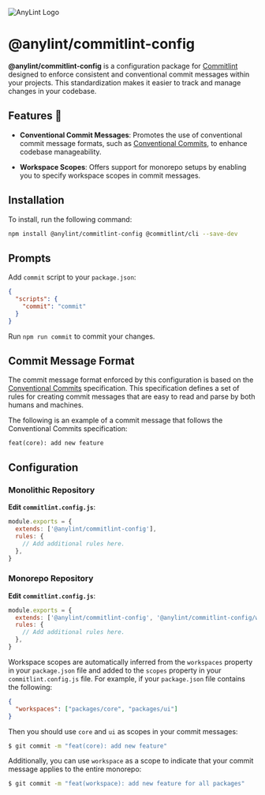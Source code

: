 ![AnyLint Logo](https://res.cloudinary.com/da0ggymug/image/upload/v1695653317/logo_full.25.svg)

# @anylint/commitlint-config

**@anylint/commitlint-config** is a configuration package for [Commitlint](https://commitlint.js.org/) designed to enforce consistent and conventional commit messages within your projects. This standardization makes it easier to track and manage changes in your codebase.

## Features 🚀

- **Conventional Commit Messages**: Promotes the use of conventional commit message formats, such as [Conventional Commits](https://www.conventionalcommits.org/), to enhance codebase manageability.

- **Workspace Scopes**: Offers support for monorepo setups by enabling you to specify workspace scopes in commit messages.

## Installation

To install, run the following command:

```bash
npm install @anylint/commitlint-config @commitlint/cli --save-dev
```

## Prompts

Add `commit` script to your `package.json`:

```json
{
  "scripts": {
    "commit": "commit"
  }
}
```

Run `npm run commit` to commit your changes.

## Commit Message Format

The commit message format enforced by this configuration is based on the [Conventional Commits](https://www.conventionalcommits.org/) specification. This specification defines a set of rules for creating commit messages that are easy to read and parse by both humans and machines.

The following is an example of a commit message that follows the Conventional Commits specification:

```
feat(core): add new feature
```

## Configuration

### Monolithic Repository

**Edit `commitlint.config.js`**:

```javascript
module.exports = {
  extends: ['@anylint/commitlint-config'],
  rules: {
    // Add additional rules here.
  },
}
```

### Monorepo Repository

**Edit `commitlint.config.js`**:

```javascript
module.exports = {
  extends: ['@anylint/commitlint-config', '@anylint/commitlint-config/workspace-scopes'],
  rules: {
    // Add additional rules here.
  },
}
```

Workspace scopes are automatically inferred from the `workspaces` property in your `package.json` file and added to the `scopes` property in your `commitlint.config.js` file. For example, if your `package.json` file contains the following:

```json
{
  "workspaces": ["packages/core", "packages/ui"]
}
```

Then you should use `core` and `ui` as scopes in your commit messages:

```bash
$ git commit -m "feat(core): add new feature"
```

Additionally, you can use `workspace` as a scope to indicate that your commit message applies to the entire monorepo:

```bash
$ git commit -m "feat(workspace): add new feature for all packages"
```
